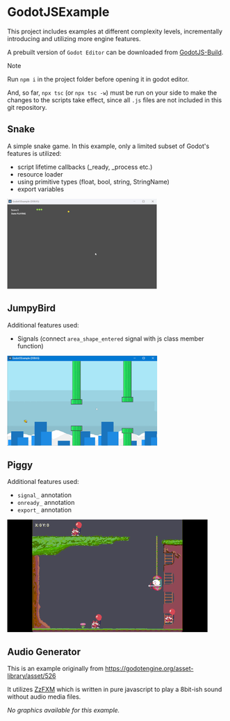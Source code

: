# GodotJSExample
This project includes examples at different complexity levels, incrementally introducing and utilizing more engine features.

A prebuilt version of `Godot Editor` can be downloaded from [GodotJS-Build](https://github.com/ialex32x/GodotJS-Build/releases).

> [!NOTE]
> Run `npm i` in the project folder before opening it in godot editor.  
>   
> And, so far, `npx tsc` (or `npx tsc -w`) must be run on your side to make the changes to the scripts take effect, since all `.js` files are not included in this git repository.

## Snake 
A simple snake game. 
In this example, only a limited subset of Godot's features is utilized: 
* script lifetime callbacks (_ready, _process etc.)
* resource loader
* using primitive types (float, bool, string, StringName)
* export variables

[![Snake](./raw/screenshots/snake_01.gif)](./typescripts/src/snake/snake.ts)


## JumpyBird

Additional features used:
* Signals (connect `area_shape_entered` signal with js class member function)

[![JumpyBird](./raw/screenshots/jumpybird.gif)](./typescripts/src/jumpybird/jumpybird_main.ts)

## Piggy

Additional features used:
* `signal_` annotation
* `onready_` annotation
* `export_` annotation

[![Piggy](./raw/screenshots/piggy.gif)](./typescripts/src/piggy/piggy_main.ts)

## Audio Generator

This is an example originally from https://godotengine.org/asset-library/asset/526  

It utilizes [ZzFXM](https://keithclark.github.io/ZzFXM/) which is written in pure javascript to play a 8bit-ish sound without audio media files.

*No graphics available for this example.*
